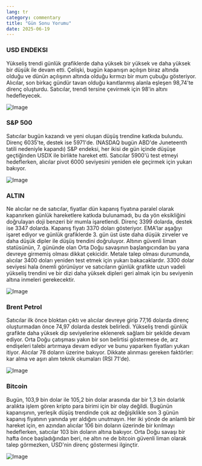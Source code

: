 ```yaml
---
lang: tr
category: commentary
title: "Gün Sonu Yorumu"
date: 2025-06-19
---
```


### USD ENDEKSI

Yükseliş trendi günlük grafiklerde daha yüksek bir yüksek ve daha yüksek bir düşük ile devam etti. Çelişki, bugün kapanışın açılışın biraz altında olduğu ve dünün açılışının altında olduğu kırmızı bir mum çubuğu gösteriyor. Alıcılar, son birkaç gündür tavan olduğu kanıtlanmış alanla eşleşen 98,74'te direnç oluşturdu. Satıcılar, trendi tersine çevirmek için 98'in altını hedefleyecek.

![Image](https://markleighedu.github.io/img/Jun-2025/19-Jun-2025/usdindex.jpg)

### S&P 500

Satıcılar bugün kazandı ve yeni oluşan düşüş trendine katkıda bulundu. Direnç 6035'te, destek ise 5971'de. (NASDAQ bugün ABD'de Juneteenth tatili nedeniyle kapandı) S&P endeksi, her ikisi de gün içinde düşüşe geçtiğinden USDX ile birlikte hareket etti. Satıcılar 5900'ü test etmeyi hedeflerken, alıcılar pivot 6000 seviyesini yeniden ele geçirmek için yukarı bakıyor.

![Image](https://markleighedu.github.io/img/Jun-2025/19-Jun-2025/sp500.jpg)

### ALTIN

Ne alıcılar ne de satıcılar, fiyatlar dün kapanış fiyatına paralel olarak kapanırken günlük hareketlere katkıda bulunamadı, bu da yön eksikliğini doğrulayan doji benzeri bir mumla işaretlendi. Direnç 3399 dolarda, destek ise 3347 dolarda. Kapanış fiyatı 3370 doları gösteriyor. EMA'lar aşağıyı işaret ediyor ve günlük grafiklerde 3. gün üst üste daha düşük zirveler ve daha düşük dipler ile düşüş trendini doğruluyor. Altının güvenli liman statüsünün, 7. gününde olan Orta Doğu savaşının başlangıcından bu yana devreye girmemiş olması dikkat çekicidir. Metale talep olması durumunda, alıcılar 3400 doları yeniden test etmek için yukarı bakacaklardır. 3300 dolar seviyesi hala önemli görünüyor ve satıcıların günlük grafikte uzun vadeli yükseliş trendini ve bir dizi daha yüksek dipleri geri almak için bu seviyenin altına inmeleri gerekecektir.

![Image](https://markleighedu.github.io/img/Jun-2025/19-Jun-2025/gold.jpg)

### Brent Petrol

Satıcılar ilk önce bloktan çıktı ve alıcılar devreye girip 77,16 dolarda direnç oluşturmadan önce 74,97 dolarda destek belirledi. Yükseliş trendi günlük grafikte daha yüksek dip seviyelerine eklenerek sağlam bir şekilde devam ediyor. Orta Doğu çatışması yakın bir son belirtisi göstermese de, arz endişeleri talebi artırmaya devam ediyor ve bunu yaparken fiyatları yukarı itiyor. Alıcılar 78 doların üzerine bakıyor. Dikkate alınması gereken faktörler: kar alma ve aşırı alım teknik okumaları (RSI 71'de).

![Image](https://markleighedu.github.io/img/Jun-2025/19-Jun-2025/brentoil.jpg)

### Bitcoin

Bugün, 103,9 bin dolar ile 105,2 bin dolar arasında dar bir 1,3 bin dolarlık aralıkta işlem gören kripto para birimi için bir olay değildi. Bugünün kapanışının, yerleşik düşüş trendinde çok az değişiklikle son 3 günün kapanış fiyatının yanında yer aldığını unutmayın. Her iki yönde de anlamlı bir hareket için, en azından alıcılar 106 bin doların üzerinde bir kırılmayı hedeflerken, satıcılar 103 bin doların altına bakıyor. Orta Doğu savaşı bir hafta önce başladığından beri, ne altın ne de bitcoin güvenli liman olarak talep görmezken, USD'nin direnç göstermesi ilginçtir.

![Image](https://markleighedu.github.io/img/Jun-2025/19-Jun-2025/bitcoin.jpg)

